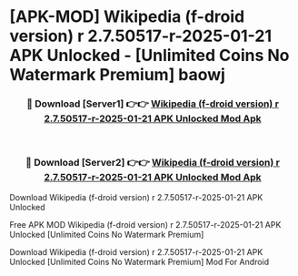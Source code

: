 # [APK-MOD] Wikipedia (f-droid version) r 2.7.50517-r-2025-01-21 APK Unlocked - [Unlimited Coins No Watermark Premium] baowj



<div align="center">
<h3>🔴 Download [Server1] 👉👉 <a href="https://momento.my/?title=Wikipedia_(f-droid_version)_r_2.7.50517-r-2025-01-21_APK_Unlocked">Wikipedia (f-droid version) r 2.7.50517-r-2025-01-21 APK Unlocked Mod Apk</a></h3><br>

<h3>🔴 Download [Server2] 👉👉 <a href="https://momento.my/?title=Wikipedia_(f-droid_version)_r_2.7.50517-r-2025-01-21_APK_Unlocked">Wikipedia (f-droid version) r 2.7.50517-r-2025-01-21 APK Unlocked Mod Apk</a></h3>
</div>



Download Wikipedia (f-droid version) r 2.7.50517-r-2025-01-21 APK Unlocked 

Free APK MOD Wikipedia (f-droid version) r 2.7.50517-r-2025-01-21 APK Unlocked [Unlimited Coins No Watermark Premium]

Download Wikipedia (f-droid version) r 2.7.50517-r-2025-01-21 APK Unlocked [Unlimited Coins No Watermark Premium] Mod For Android
